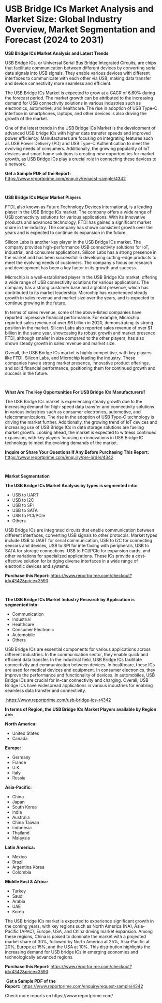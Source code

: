 <p><h1>USB Bridge ICs Market Analysis and Market Size: Global Industry Overview, Market Segmentation and Forecast (2024 to 2031)</h1></p><p><strong>USB Bridge ICs Market Analysis and Latest Trends</strong></p>
<p><p>USB Bridge ICs, or Universal Serial Bus Bridge Integrated Circuits, are chips that facilitate communication between different devices by converting serial data signals into USB signals. They enable various devices with different interfaces to communicate with each other via USB, making data transfer and device connectivity more seamless and efficient.</p><p>The USB Bridge ICs Market is expected to grow at a CAGR of 6.60% during the forecast period. The market growth can be attributed to the increasing demand for USB connectivity solutions in various industries such as electronics, automotive, and healthcare. The rise in adoption of USB Type-C interface in smartphones, laptops, and other devices is also driving the growth of the market.</p><p>One of the latest trends in the USB Bridge ICs Market is the development of advanced USB bridge ICs with higher data transfer speeds and improved power efficiency. Manufacturers are focusing on integrating features such as USB Power Delivery (PD) and USB Type-C Authentication to meet the evolving needs of consumers. Additionally, the growing popularity of IoT devices and smart home solutions is creating new opportunities for market growth, as USB Bridge ICs play a crucial role in connecting these devices to a network.</p></p>
<p><strong>Get a Sample PDF of the Report:&nbsp;</strong> <a href="https://www.reportprime.com/enquiry/request-sample/4342">https://www.reportprime.com/enquiry/request-sample/4342</a></p>
<p>&nbsp;</p>
<p><strong>USB Bridge ICs Major Market Players</strong></p>
<p><p>FTDI, also known as Future Technology Devices International, is a leading player in the USB Bridge ICs market. The company offers a wide range of USB connectivity solutions for various applications. With its innovative products and advanced technology, FTDI has gained a significant market share in the industry. The company has shown consistent growth over the years and is expected to continue its expansion in the future.</p><p>Silicon Labs is another key player in the USB Bridge ICs market. The company provides high-performance USB connectivity solutions for IoT, industrial, and consumer applications. Silicon Labs has a strong presence in the market and has been successful in developing cutting-edge products to meet the evolving needs of customers. The company's focus on research and development has been a key factor in its growth and success.</p><p>Microchip is a well-established player in the USB Bridge ICs market, offering a wide range of USB connectivity solutions for various applications. The company has a strong customer base and a global presence, which has contributed to its market leadership. Microchip has experienced steady growth in sales revenue and market size over the years, and is expected to continue growing in the future.</p><p>In terms of sales revenue, some of the above-listed companies have reported impressive financial performance. For example, Microchip reported sales revenue of over $6 billion in 2020, demonstrating its strong position in the market. Silicon Labs also reported sales revenue of over $1 billion in the same year, showcasing its robust growth and market presence. FTDI, although smaller in size compared to the other players, has also shown steady growth in sales revenue and market size.</p><p>Overall, the USB Bridge ICs market is highly competitive, with key players like FTDI, Silicon Labs, and Microchip leading the industry. These companies have a strong market presence, innovative product offerings, and solid financial performance, positioning them for continued growth and success in the future.</p></p>
<p>&nbsp;</p>
<p><strong>What Are The Key Opportunities For USB Bridge ICs Manufacturers?</strong></p>
<p><p>The USB Bridge ICs market is experiencing steady growth due to the increasing demand for high-speed data transfer and connectivity solutions in various industries such as consumer electronics, automotive, and telecommunications. The rise in the adoption of USB Type-C technology is driving the market further. Additionally, the growing trend of IoT devices and increasing use of USB Bridge ICs in data storage solutions are fueling market growth. Looking ahead, the market is expected to witness continued expansion, with key players focusing on innovations in USB Bridge IC technology to meet the evolving demands of the market.</p></p>
<p><strong>Inquire or Share Your Questions If Any Before Purchasing This Report:</strong> <a href="https://www.reportprime.com/enquiry/pre-order/4342">https://www.reportprime.com/enquiry/pre-order/4342</a></p>
<p>&nbsp;</p>
<p><strong>Market Segmentation</strong></p>
<p><strong>The USB Bridge ICs Market Analysis by types is segmented into:</strong></p>
<p><ul><li>USB to UART</li><li>USB to I2C</li><li>USB to SPI</li><li>USB to SATA</li><li>USB to PCI/PCIe</li><li>Others</li></ul></p>
<p><p>USB Bridge ICs are integrated circuits that enable communication between different interfaces, converting USB signals to other protocols. Market types include USB to UART for serial communication, USB to I2C for connecting sensors and devices, USB to SPI for interfacing with peripherals, USB to SATA for storage connections, USB to PCI/PCIe for expansion cards, and other variations for specialized applications. These ICs provide a cost-effective solution for bridging diverse interfaces in a wide range of electronic devices and systems.</p></p>
<p><strong>Purchase this Report:&nbsp;</strong><a href="https://www.reportprime.com/checkout?id=4342&price=3590">https://www.reportprime.com/checkout?id=4342&price=3590</a></p>
<p>&nbsp;</p>
<p><strong>The USB Bridge ICs Market Industry Research by Application is segmented into:</strong></p>
<p><ul><li>Communication</li><li>Industrial</li><li>Healthcare</li><li>Consumer Electronic</li><li>Automobile</li><li>Others</li></ul></p>
<p><p>USB Bridge ICs are essential components for various applications across different industries. In the communication sector, they enable quick and efficient data transfer. In the industrial field, USB Bridge ICs facilitate connectivity and communication between devices. In healthcare, these ICs are used for medical devices and equipment. In consumer electronics, they improve the performance and functionality of devices. In automobiles, USB Bridge ICs are crucial for in-car connectivity and charging. Overall, USB Bridge ICs have widespread applications in various industries for enabling seamless data transfer and connectivity.</p></p>
<p><a href="https://www.reportprime.com/usb-bridge-ics-r4342">&nbsp;https://www.reportprime.com/usb-bridge-ics-r4342</a></p>
<p><strong>In terms of Region, the USB Bridge ICs Market Players available by Region are:</strong></p>
<p>
    <p> <strong> North America: </strong>
        <ul>
            <li>United States</li>
            <li>Canada</li>
        </ul>
        </p> 
    <p> <strong> Europe: </strong>
        <ul>
            <li>Germany</li>
            <li>France</li>
            <li>U.K.</li>
            <li>Italy</li>
            <li>Russia</li>
        </ul>
        </p> 
    <p> <strong> Asia-Pacific: </strong>
        <ul>
            <li>China</li>
            <li>Japan</li>
            <li>South Korea</li>
            <li>India</li>
            <li>Australia</li>
            <li>China Taiwan</li>
            <li>Indonesia</li>
            <li>Thailand</li>
            <li>Malaysia</li>
        </ul>
        </p> 
    <p> <strong> Latin America: </strong>
        <ul>
            <li>Mexico</li>
            <li>Brazil</li>
            <li>Argentina Korea</li>
            <li>Colombia</li>
        </ul>
        </p> 
    <p> <strong> Middle East & Africa: </strong>
        <ul>
            <li>Turkey</li>
            <li>Saudi</li>
            <li>Arabia</li>
            <li>UAE</li>
            <li>Korea</li>
        </ul>
    </p>
    </p>
<p><p>The USB bridge ICs market is expected to experience significant growth in the coming years, with key regions such as North America (NA), Asia-Pacific (APAC), Europe, USA, and China driving market expansion. Among these regions, China is poised to dominate the market with a projected market share of 30%, followed by North America at 25%, Asia-Pacific at 20%, Europe at 15%, and the USA at 10%. This distribution highlights the increasing demand for USB bridge ICs in emerging economies and technologically advanced regions.</p></p>
<p><strong>Purchase this Report: </strong><a href="https://www.reportprime.com/checkout?id=4342&price=3590">https://www.reportprime.com/checkout?id=4342&price=3590</a></p>
<p>&nbsp;<strong>Get a Sample PDF of the Report:&nbsp;&nbsp;</strong><a href="https://www.reportprime.com/enquiry/request-sample/4342">https://www.reportprime.com/enquiry/request-sample/4342</a></p>
<p><strong></strong></p>
<p>Check more reports on https://www.reportprime.com/</p>
